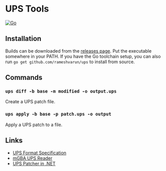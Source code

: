 # UPS Tools
[![Go](https://github.com/rameshvarun/ups/actions/workflows/go.yml/badge.svg)](https://github.com/rameshvarun/ups/actions/workflows/go.yml)

## Installation

Builds can be downloaded from the [releases page](https://github.com/rameshvarun/ups/releases/latest). Put the executable somewhere in your PATH. If you have the Go toolchain setup, you can also run `go get github.com/rameshvarun/ups` to install from source.

## Commands

### `ups diff -b base -m modified -o output.ups`
Create a UPS patch file.

### `ups apply -b base -p patch.ups -o output`
Apply a UPS patch to a file.

## Links
- [UPS Format Specification](http://individual.utoronto.ca/dmeunier/ups-spec.pdf)
- [mGBA UPS Reader](https://github.com/mgba-emu/mgba/blob/master/src/util/patch-ups.c)
- [UPS Patcher in .NET](http://www.romhacking.net/utilities/606/)
